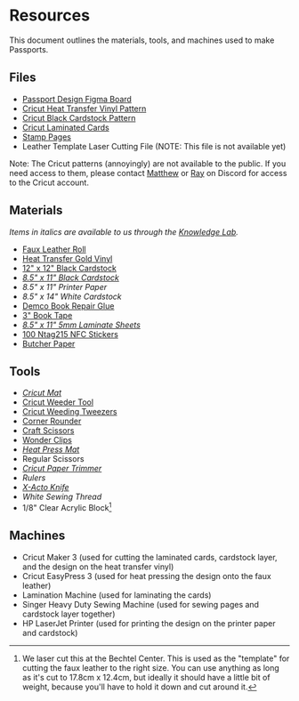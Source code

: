 # Resources

This document outlines the materials, tools, and machines used to make Passports.

## Files

- [Passport Design Figma Board](https://www.figma.com/design/4WLH7BPp8O5mDcWx3xhLNT/passport-design)
- [Cricut Heat Transfer Vinyl Pattern](https://design.cricut.com/landing/project-detail/65b01499c0054073ce1e8c31)
- [Cricut Black Cardstock Pattern](https://design.cricut.com/landing/project-detail/65b13683ac4d171a1415fd32)
- [Cricut Laminated Cards](https://design.cricut.com/landing/project-detail/65b1adf57814d93c7661d8aa)
- [Stamp Pages](./assets/stamp-pages.pdf)
- Leather Template Laser Cutting File (NOTE: This file is not available yet)

Note: The Cricut patterns (annoyingly) are not available to the public. If you need access to them, please contact
[Matthew](https://github.com/purduehackers/dark-forest/blob/main/people/organizers/hewillyeah.md) or
[Ray](https://github.com/purduehackers/dark-forest/blob/main/people/organizers/rayhanadev.md) on Discord for access
to the Cricut account.

## Materials

*Items in italics are available to us through the [Knowledge Lab](https://lib.purdue.edu/knowledgelab/).*

- [Faux Leather Roll](https://www.amazon.com/dp/B09ZB26K19)
- [Heat Transfer Gold Vinyl](https://www.joann.com/siser-12in-x-36in-metal-heat-transfer-vinyl/18669226.html)
- [12" x 12" Black Cardstock](https://www.joann.com/40-sheet-12in-x-12in-black-solid-core-cardstock-paper-pack-by-park-lane/17297391.html)
- *[8.5" x 11" Black Cardstock](https://www.joann.com/50-sheet-8.5in-x-11in-black-solid-core-cardstock-paper-pack-by-park-lane/16774465.html)*
- *8.5" x 11" Printer Paper*
- *8.5" x 14" White Cardstock*
- [Demco Book Repair Glue](https://www.demco.com/demco-reg-norbond-trade-liquid-plastic-adhesive-glue)
- [3" Book Tape](https://www.amazon.com/dp/B01M07AHKZ)
- *[8.5" x 11" 5mm Laminate Sheets](https://www.amazon.com/dp/B08217WXN1)*
- [100 Ntag215 NFC Stickers](https://www.amazon.com/dp/B0BVBJN1G2)
- [Butcher Paper](https://www.amazon.com/dp/B09Q7XZM2B)

## Tools
- *[Cricut Mat](https://www.amazon.com/dp/B07PQHTGS7)*
- [Cricut Weeder Tool](https://www.amazon.com/dp/B07SRDNCLN)
- [Cricut Weeding Tweezers](https://www.amazon.com/dp/B07FM2ZYLN)
- [Corner Rounder](https://www.amazon.com/dp/B0076FJ7SS)
- [Craft Scissors](https://www.joann.com/singer-4.75in-craft-scissors-with-comfort-grip/18557652.html)
- [Wonder Clips](https://www.amazon.com/dp/B08KGTFR6T)
- *[Heat Press Mat](https://www.amazon.com/dp/B08D96F9XW)*
- Regular Scissors
- *[Cricut Paper Trimmer](https://www.amazon.com/dp/B09646JQFN)*
- *Rulers*
- *[X-Acto Knife](https://www.amazon.com/dp/B000V1QV7O)*
- *White Sewing Thread*
- 1/8" Clear Acrylic Block[^1]

## Machines

- Cricut Maker 3 (used for cutting the laminated cards, cardstock layer, and the design on the heat transfer vinyl)
- Cricut EasyPress 3 (used for heat pressing the design onto the faux leather)
- Lamination Machine (used for laminating the cards)
- Singer Heavy Duty Sewing Machine (used for sewing pages and cardstock layer together)
- HP LaserJet Printer (used for printing the design on the printer paper and cardstock)

[^1]: We laser cut this at the Bechtel Center. This is used as the "template" for cutting the faux leather to the right
      size. You can use anything as long as it's cut to 17.8cm x 12.4cm, but ideally it should have a little bit of weight,
      because you'll have to hold it down and cut around it.
